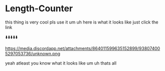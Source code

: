 # Length-Counter
this thing is very cool pls use it um uh 
here is what it looks like just click the link 


⬇️⬇️⬇️⬇️⬇️

https://media.discordapp.net/attachments/864011599635152899/938074005297053736/unknown.png

yeah atleast you know what it looks like um uh thats all 

